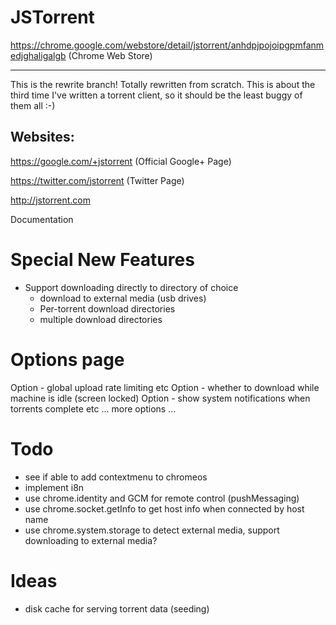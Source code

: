 JSTorrent
=========

https://chrome.google.com/webstore/detail/jstorrent/anhdpjpojoipgpmfanmedjghaligalgb (Chrome Web Store)

---

This is the rewrite branch! Totally rewritten from scratch. This is
about the third time I've written a torrent client, so it should be
the least buggy of them all :-)


Websites:
----

https://google.com/+jstorrent (Official Google+ Page)

https://twitter.com/jstorrent (Twitter Page)

http://jstorrent.com

Documentation

Special New Features
=======

- Support downloading directly to directory of choice
  - download to external media (usb drives)
  - Per-torrent download directories
  - multiple download directories

Options page
=======

Option - global upload rate limiting etc
Option - whether to download while machine is idle (screen locked)
Option - show system notifications when torrents complete etc
... more options ...

Todo
=======
- see if able to add contextmenu to chromeos
- implement i8n
- use chrome.identity and GCM for remote control (pushMessaging)
- use chrome.socket.getInfo to get host info when connected by host name
- use chrome.system.storage to detect external media, support downloading to external media?

Ideas
=======
- disk cache for serving torrent data (seeding)
